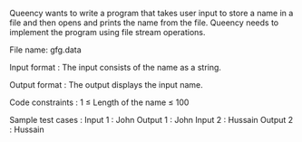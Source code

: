 Queency wants to write a program that takes user input to store a name in a file and then opens and prints the name from the file. Queency needs to implement the program using file stream operations.



File name: gfg.data

Input format :
The input consists of the name as a string.

Output format :
The output displays the input name.

Code constraints :
1 ≤ Length of the name ≤ 100

Sample test cases :
Input 1 :
John
Output 1 :
John
Input 2 :
Hussain
Output 2 :
Hussain
